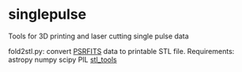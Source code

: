 # singlepulse
Tools for 3D printing and laser cutting single pulse data

fold2stl.py: convert <a href="http://www.atnf.csiro.au/research/pulsar/psrfits/">PSRFITS</a> data to printable STL file.
  Requirements:
    astropy
    numpy
    scipy
    PIL
    <a href="https://github.com/thearn/stl_tools">stl_tools</a>
